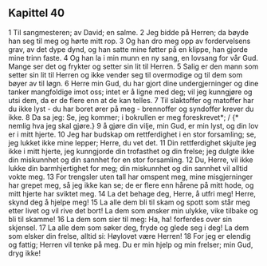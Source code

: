 ## Kapittel 40

1 Til sangmesteren; av David; en salme.
2 Jeg bidde på Herren; da bøyde han seg til meg og hørte mitt rop.
3 Og han dro meg opp av fordervelsens grav, av det dype dynd, og han satte mine føtter på en klippe, han gjorde mine trinn faste.
4 Og han la i min munn en ny sang, en lovsang for vår Gud. Mange ser det og frykter og setter sin lit til Herren.
5 Salig er den mann som setter sin lit til Herren og ikke vender seg til overmodige og til dem som bøyer av til løgn.
6 Herre min Gud, du har gjort dine undergjerninger og dine tanker mangfoldige imot oss; intet er å ligne med deg; vil jeg kunngjøre og utsi dem, da er de flere enn at de kan telles.
7 Til slaktoffer og matoffer har du ikke lyst - du har boret ører på meg - brennoffer og syndoffer krever du ikke.
8 Da sa jeg: Se, jeg kommer; i bokrullen er meg foreskrevet*; / {* nemlig hva jeg skal gjøre.}
9 å gjøre din vilje, min Gud, er min lyst, og din lov er i mitt hjerte.
10 Jeg har budskap om rettferdighet i en stor forsamling; se, jeg lukket ikke mine lepper; Herre, du vet det.
11 Din rettferdighet skjulte jeg ikke i mitt hjerte, jeg kunngjorde din trofasthet og din frelse; jeg dulgte ikke din miskunnhet og din sannhet for en stor forsamling.
12 Du, Herre, vil ikke lukke din barmhjertighet for meg; din miskunnhet og din sannhet vil alltid vokte meg.
13 For trengsler uten tall har omspent meg, mine misgjerninger har grepet meg, så jeg ikke kan se; de er flere enn hårene på mitt hode, og mitt hjerte har sviktet meg.
14 La det behage deg, Herre, å utfri meg! Herre, skynd deg å hjelpe meg!
15 La alle dem bli til skam og spott som står meg etter livet og vil rive det bort! La dem som ønsker min ulykke, vike tilbake og bli til skamme!
16 La dem som sier til meg: Ha, ha! forferdes over sin skjensel.
17 La alle dem som søker deg, fryde og glede seg i deg! La dem som elsker din frelse, alltid si: Høylovet være Herren!
18 For jeg er elendig og fattig; Herren vil tenke på meg. Du er min hjelp og min frelser; min Gud, dryg ikke!
